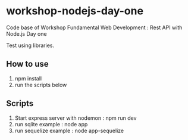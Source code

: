 # workshop-nodejs-day-one
Code base of Workshop Fundamental Web Development : Rest API with Node.js Day one

Test using libraries.

## How to use
1. npm install
2. run the scripts below

## Scripts
1. Start express server with nodemon : npm run dev
2. run sqlite example : node app
3. run sequelize example : node app-sequelize
